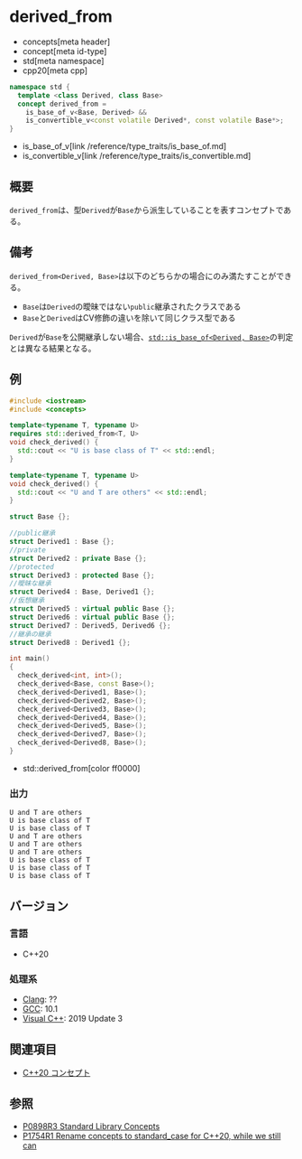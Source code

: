 # derived_from
* concepts[meta header]
* concept[meta id-type]
* std[meta namespace]
* cpp20[meta cpp]

```cpp
namespace std {
  template <class Derived, class Base>
  concept derived_from =
    is_base_of_v<Base, Derived> &&
    is_convertible_v<const volatile Derived*, const volatile Base*>;
}
```
* is_base_of_v[link /reference/type_traits/is_base_of.md]
* is_convertible_v[link /reference/type_traits/is_convertible.md]


## 概要

`derived_from`は、型`Derived`が`Base`から派生していることを表すコンセプトである。

## 備考

`derived_from<Derived, Base>`は以下のどちらかの場合にのみ満たすことができる。

- `Base`は`Derived`の曖昧ではない`public`継承されたクラスである
- `Base`と`Derived`はCV修飾の違いを除いて同じクラス型である

`Derived`が`Base`を公開継承しない場合、[`std::is_base_of<Derived, Base>`](/reference/type_traits/is_base_of.md)の判定とは異なる結果となる。

## 例
```cpp example
#include <iostream>
#include <concepts>

template<typename T, typename U>
requires std::derived_from<T, U>
void check_derived() {
  std::cout << "U is base class of T" << std::endl;
}

template<typename T, typename U>
void check_derived() {
  std::cout << "U and T are others" << std::endl;
}

struct Base {};

//public継承
struct Derived1 : Base {};
//private
struct Derived2 : private Base {};
//protected
struct Derived3 : protected Base {};
//曖昧な継承
struct Derived4 : Base, Derived1 {};
//仮想継承
struct Derived5 : virtual public Base {};
struct Derived6 : virtual public Base {};
struct Derived7 : Derived5, Derived6 {};
//継承の継承
struct Derived8 : Derived1 {};

int main()
{
  check_derived<int, int>();
  check_derived<Base, const Base>();
  check_derived<Derived1, Base>();
  check_derived<Derived2, Base>();
  check_derived<Derived3, Base>();
  check_derived<Derived4, Base>();
  check_derived<Derived5, Base>();
  check_derived<Derived7, Base>();
  check_derived<Derived8, Base>();
}
```
* std::derived_from[color ff0000]

### 出力
```
U and T are others
U is base class of T
U is base class of T
U and T are others
U and T are others
U and T are others
U is base class of T
U is base class of T
U is base class of T
```

## バージョン
### 言語
- C++20

### 処理系
- [Clang](/implementation.md#clang): ??
- [GCC](/implementation.md#gcc): 10.1
- [Visual C++](/implementation.md#visual_cpp): 2019 Update 3

## 関連項目

- [C++20 コンセプト](/lang/cpp20/concepts.md)

## 参照

- [P0898R3 Standard Library Concepts](http://www.open-std.org/jtc1/sc22/wg21/docs/papers/2018/p0898r3.pdf)
- [P1754R1 Rename concepts to standard_case for C++20, while we still can](http://www.open-std.org/jtc1/sc22/wg21/docs/papers/2019/p1754r1.pdf)
